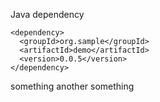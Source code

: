 Java dependency

```
<dependency>
  <groupId>org.sample</groupId>
  <artifactId>demo</artifactId>
  <version>0.0.5</version>
</dependency>
```


something
another something
